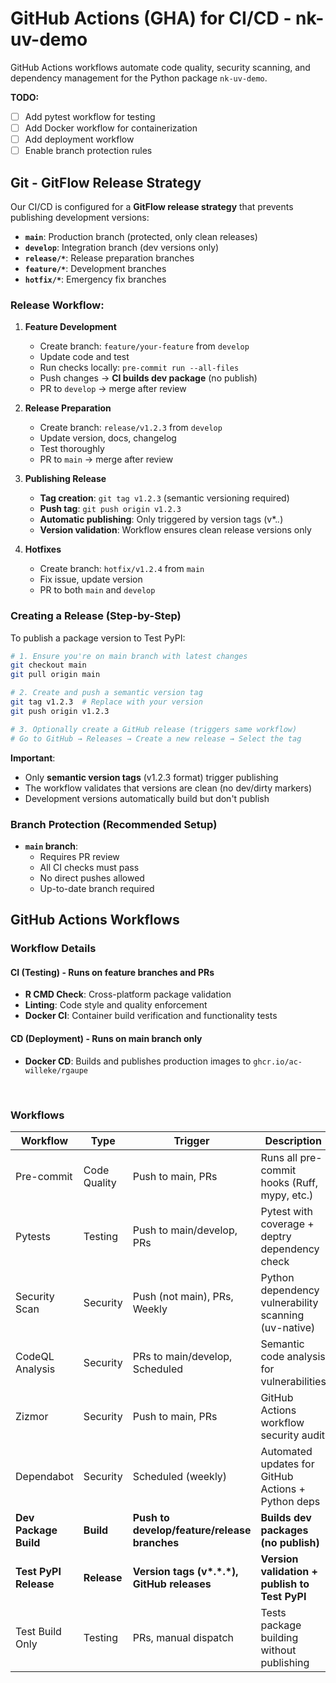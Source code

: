 # GitHub Actions (GHA) for CI/CD - nk-uv-demo

GitHub Actions workflows automate code quality, security scanning, and dependency management for the Python package `nk-uv-demo`.

**TODO:**
- [ ] Add pytest workflow for testing
- [ ] Add Docker workflow for containerization
- [ ] Add deployment workflow
- [ ] Enable branch protection rules

## Git - GitFlow Release Strategy

Our CI/CD is configured for a **GitFlow release strategy** that prevents publishing development versions:

- **`main`**: Production branch (protected, only clean releases)
- **`develop`**: Integration branch (dev versions only)
- **`release/*`**: Release preparation branches
- **`feature/*`**: Development branches
- **`hotfix/*`**: Emergency fix branches

### Release Workflow:

1. **Feature Development**
   - Create branch: `feature/your-feature` from `develop`
   - Update code and test
   - Run checks locally: `pre-commit run --all-files`
   - Push changes → **CI builds dev package** (no publish)
   - PR to `develop` → merge after review

2. **Release Preparation**
   - Create branch: `release/v1.2.3` from `develop`
   - Update version, docs, changelog
   - Test thoroughly
   - PR to `main` → merge after review

3. **Publishing Release**
   - **Tag creation**: `git tag v1.2.3` (semantic versioning required)
   - **Push tag**: `git push origin v1.2.3`
   - **Automatic publishing**: Only triggered by version tags (v*.*.*)
   - **Version validation**: Workflow ensures clean release versions only

4. **Hotfixes**
   - Create branch: `hotfix/v1.2.4` from `main`
   - Fix issue, update version
   - PR to both `main` and `develop`

### Creating a Release (Step-by-Step)

To publish a package version to Test PyPI:

```bash
# 1. Ensure you're on main branch with latest changes
git checkout main
git pull origin main

# 2. Create and push a semantic version tag
git tag v1.2.3  # Replace with your version
git push origin v1.2.3

# 3. Optionally create a GitHub release (triggers same workflow)
# Go to GitHub → Releases → Create a new release → Select the tag
```

**Important**:
- Only **semantic version tags** (v1.2.3 format) trigger publishing
- The workflow validates that versions are clean (no dev/dirty markers)
- Development versions automatically build but don't publish

### Branch Protection (Recommended Setup)

- **`main` branch**:
  - Requires PR review
  - All CI checks must pass
  - No direct pushes allowed
  - Up-to-date branch required

## GitHub Actions Workflows

### Workflow Details

#### CI (Testing) - Runs on feature branches and PRs

- **R CMD Check**: Cross-platform package validation
- **Linting**: Code style and quality enforcement
- **Docker CI**: Container build verification and functionality tests

#### CD (Deployment) - Runs on main branch only

- **Docker CD**: Builds and publishes production images to `ghcr.io/ac-willeke/rgaupe`

<br>

### Workflows

| Workflow | Type | Trigger | Description | Filename | CI/CD |
|----------|------|---------|-------------|----------|-------|
| Pre-commit | Code Quality | Push to main, PRs | Runs all pre-commit hooks (Ruff, mypy, etc.) | `ci-pre-commit.yml` | CI |
| Pytests | Testing | Push to main/develop, PRs | Pytest with coverage + deptry dependency check | `ci-pytest.yml` | CI |
| Security Scan | Security | Push (not main), PRs, Weekly | Python dependency vulnerability scanning (uv-native) | `ci-safety-action.yml` | CI |
| CodeQL Analysis | Security | PRs to main/develop, Scheduled | Semantic code analysis for vulnerabilities | `codeql.yml` | Both |
| Zizmor | Security | Push to main, PRs | GitHub Actions workflow security audit | `cicd-zizmor.yml` | Both |
| Dependabot | Security | Scheduled (weekly) | Automated updates for GitHub Actions + Python deps | `dependabot.yaml` | Both |
| **Dev Package Build** | **Build** | **Push to develop/feature/release branches** | **Builds dev packages (no publish)** | **`ci-build-dev.yml`** | **CI** |
| **Test PyPI Release** | **Release** | **Version tags (v\*.\*.\*), GitHub releases** | **Version validation + publish to Test PyPI** | **`cd-upload-test-pypi.yml`** | **CD** |
| Test Build Only | Testing | PRs, manual dispatch | Tests package building without publishing | `ci-test-build-pypi.yml` | CI |
